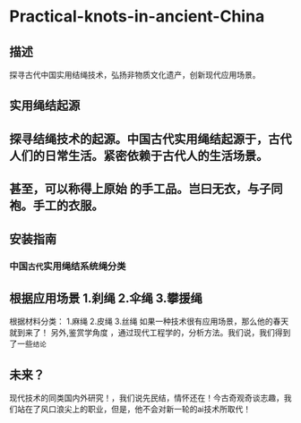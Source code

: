 # Practical-knots-in-ancient-China
## 描述
探寻古代中国实用结绳技术，弘扬非物质文化遗产，创新现代应用场景。
## 实用绳结起源
探寻结绳技术的起源。中国古代实用绳结起源于，古代人们的日常生活。紧密依赖于古代人的生活场景。
----
甚至，可以称得上原始 的手工品。岂曰无衣，与子同袍。手工的衣服。
---
## 安装指南

### 中国`古代`实用绳结系统绳分类
根据应用场景
1.刹绳
2.伞绳
3.攀援绳
---
根据材料分类：
1.麻绳
2.皮绳
3.丝绳
如果一种技术很有应用场景，那么他的春天就到来了！
另外,鉴赏学角度 ，通过现代工程学的，分析方法。我们说，我们得到了一些` 结论 `


## 未来？
现代技术的同类国内外研究！，我们说先民结，情怀还在！今古奇观奇谈志趣，我们站在了风口浪尖上的职业，但是，他不会对新一轮的ai技术所取代！
